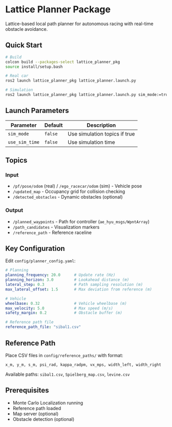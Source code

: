 # Lattice Planner Package

Lattice-based local path planner for autonomous racing with real-time obstacle avoidance.

## Quick Start

```bash
# Build
colcon build --packages-select lattice_planner_pkg
source install/setup.bash

# Real car
ros2 launch lattice_planner_pkg lattice_planner.launch.py

# Simulation
ros2 launch lattice_planner_pkg lattice_planner.launch.py sim_mode:=true
```

## Launch Parameters

| Parameter | Default | Description |
|-----------|---------|-------------|
| `sim_mode` | `false` | Use simulation topics if true |
| `use_sim_time` | `false` | Use simulation time |

## Topics

### Input
- `/pf/pose/odom` (real) / `/ego_racecar/odom` (sim) - Vehicle pose
- `/updated_map` - Occupancy grid for collision checking
- `/detected_obstacles` - Dynamic obstacles (optional)

### Output
- `/planned_waypoints` - Path for controller (`ae_hyu_msgs/WpntArray`)
- `/path_candidates` - Visualization markers
- `/reference_path` - Reference raceline

## Key Configuration

Edit `config/planner_config.yaml`:

```yaml
# Planning
planning_frequency: 20.0      # Update rate (Hz)
planning_horizon: 3.0         # Lookahead distance (m)
lateral_step: 0.3             # Path sampling resolution (m)
max_lateral_offset: 1.5       # Max deviation from reference (m)

# Vehicle
wheelbase: 0.32               # Vehicle wheelbase (m)
max_velocity: 5.0             # Max speed (m/s)
safety_margin: 0.2            # Obstacle buffer (m)

# Reference path file
reference_path_file: "sibal1.csv"
```

## Reference Path

Place CSV files in `config/reference_paths/` with format:
```
x_m, y_m, s_m, psi_rad, kappa_radpm, vx_mps, width_left, width_right
```

Available paths: `sibal1.csv`, `Spielberg_map.csv`, `levine.csv`

## Prerequisites

- Monte Carlo Localization running
- Reference path loaded
- Map server (optional)
- Obstacle detection (optional)